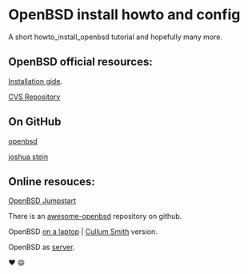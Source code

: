 # OpenBSD install howto and config

A short howto_install_openbsd tutorial and hopefully many more.

## OpenBSD official resources:

[Installation gide](http://www.openbsd.org/faq/index.html).

[CVS Repository](https://cvsweb.openbsd.org/)

## On GitHub

[openbsd](https://github.com/openbsd)

[joshua stein](https://github.com/jcs)

## Online resouces:

[OpenBSD Jumpstart](https://www.openbsdjumpstart.org/#/)

There is an [awesome-openbsd](https://github.com/ligurio/awesome-openbsd) repository on github.

OpenBSD [on a laptop](http://sohcahtoa.org.uk/openbsd.html) | [Cullum Smith](https://www.c0ffee.net/blog/openbsd-on-a-laptop/) version.

OpenBSD as [server](http://thecyberrecce.net/2017/01/15/secure-webservers-with-openbsd-6-0-setting-up-httpd-mariadb-and-php/).

:heart: :smile:

